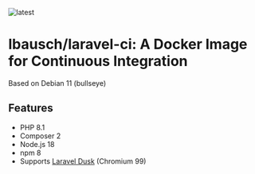 ![latest](https://github.com/lbausch/laravel-ci/actions/workflows/docker-registry.yml/badge.svg)

# lbausch/laravel-ci: A Docker Image for Continuous Integration

Based on Debian 11 (bullseye)

## Features
+ PHP 8.1
+ Composer 2
+ Node.js 18
+ npm 8
+ Supports [Laravel Dusk](https://laravel.com/docs/master/dusk) (Chromium 99)
